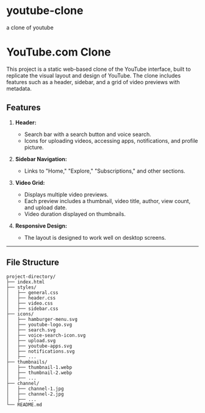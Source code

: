 # youtube-clone
a clone of youtube


# YouTube.com Clone

This project is a static web-based clone of the YouTube interface, built to replicate the visual layout and design of YouTube. The clone includes features such as a header, sidebar, and a grid of video previews with metadata.



## Features

1. **Header:**
   - Search bar with a search button and voice search.
   - Icons for uploading videos, accessing apps, notifications, and profile picture.

2. **Sidebar Navigation:**
   - Links to "Home," "Explore," "Subscriptions," and other sections.

3. **Video Grid:**
   - Displays multiple video previews.
   - Each preview includes a thumbnail, video title, author, view count, and upload date.
   - Video duration displayed on thumbnails.

4. **Responsive Design:**
   - The layout is designed to work well on desktop screens.

---

## File Structure

```plaintext
project-directory/
├── index.html
├── styles/
│   ├── general.css
│   ├── header.css
│   ├── video.css
│   ├── sidebar.css
├── icons/
│   ├── hamburger-menu.svg
│   ├── youtube-logo.svg
│   ├── search.svg
│   ├── voice-search-icon.svg
│   ├── upload.svg
│   ├── youtube-apps.svg
│   ├── notifications.svg
│   ├── ...
├── thumbnails/
│   ├── thumbnail-1.webp
│   ├── thumbnail-2.webp
│   ├── ...
├── channel/
│   ├── channel-1.jpg
│   ├── channel-2.jpg
│   ├── ...
└── README.md
